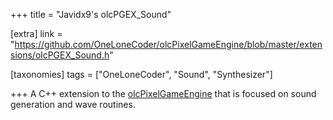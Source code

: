 +++
title = "Javidx9's olcPGEX_Sound"

[extra]
link = "https://github.com/OneLoneCoder/olcPixelGameEngine/blob/master/extensions/olcPGEX_Sound.h"

[taxonomies]
tags = ["OneLoneCoder", "Sound", "Synthesizer"]

+++
A C++ extension to the <a href="https://github.com/OneLoneCoder/olcPixelGameEngine" target="_blank">olcPixelGameEngine</a>
that is focused on sound generation and wave routines.
